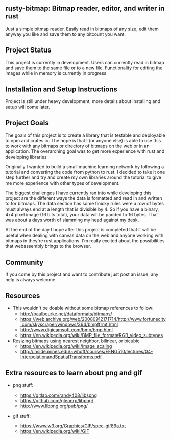 ## rusty-bitmap: Bitmap reader, editor, and writer in rust
Just a simple bitmap reader. Easily read in bitmaps of any size, edit them anyway you like and save them to any bitcount you want.

## Project Status
This project is currently in development. Users can currently read in bitmap and save them to the same file or to a new file. Functionality for editing the images while in memory is currently in progress

## Installation and Setup Instructions
Project is still under heavy development, more details about installing and setup will come later.

## Project Goals
The goals of this project is to create a library that is testable and deployable to npm and crates.io. The hope is that I (or anyone else) is able to use this to work with any bitmaps or directory of bitmaps on the web or in an application. The overarching goal was to get more experience with rust and developing libraries

Originally I wanted to build a small machine learning network by following a tutorial and converting the code from python to rust. I decided to take it one step further and try and create my own libraries around the tutorial to give me more experience with other types of development.

The biggest challenges I have currently ran into while developing this project are the different ways the data is formatted and read in and written to for bitmaps. The data section has some finicky rules were a row of bytes must always end at a length that is divisible by 4. So if you have a binary, 4x4 pixel image (16 bits total), your data will be padded to 16 bytes. That was about a days worth of slamming my head against my desk.

At the end of the day I hope after this project is completed that it will be useful when dealing with canvas data on the web and anyone working with bitmaps in they're rust applications. I'm really excited about the possibilities that webassembly brings to the browser. 

## Community
If you come by this project and want to contribute just post an issue, any help is always welcome.

## Resources
- This wouldn't be doable without some bitmap references to follow:
  - http://paulbourke.net/dataformats/bitmaps/
  - https://web.archive.org/web/20080912171714/http://www.fortunecity.com/skyscraper/windows/364/bmpffrmt.html
  - http://www.digicamsoft.com/bmp/bmp.html
  - https://en.wikipedia.org/wiki/BMP_file_format#RGB_video_subtypes
- Resizing bitmaps using nearest neighbor, bilinear, or bicubic
   - https://en.wikipedia.org/wiki/Image_scaling
   - http://inside.mines.edu/~whoff/courses/EENG510/lectures/04-InterpolationandSpatialTransforms.pdf

## Extra resources to learn about png and gif
- png stuff:
   - https://gitlab.com/randy408/libspng
   - https://github.com/glennrp/libpng/
   - http://www.libpng.org/pub/png/

- gif stuff:
   - https://www.w3.org/Graphics/GIF/spec-gif89a.txt
   - https://en.wikipedia.org/wiki/GIF
